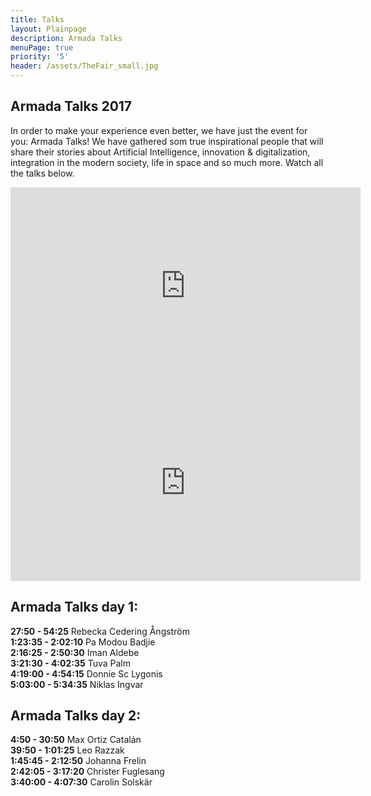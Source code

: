 ```yaml
---
title: Talks
layout: Plainpage
description: Armada Talks
menuPage: true
priority: '5'
header: /assets/TheFair_small.jpg
---
```

## Armada Talks 2017

In order to make your experience even better, we have just the event for you: Armada Talks! We have gathered som true inspirational people that will share their stories about Artificial Intelligence, innovation & digitalization, integration in the modern society, life in space and so much more. Watch all the talks below. 

<iframe width="560" height="315" src="https://www.youtube.com/embed/toLWgq9V_vk" frameborder="0" gesture="media" allow="encrypted-media" allowfullscreen></iframe>

<iframe width="560" height="315" src="https://www.youtube.com/embed/cmiXciY7anM" frameborder="0" allowfullscreen></iframe></div>

## Armada Talks day 1:

**27:50 - 54:25** Rebecka Cedering Ångström\
**1:23:35 - 2:02:10** Pa Modou Badjie\
**2:16:25 - 2:50:30** Iman Aldebe\
**3:21:30 - 4:02:35** Tuva Palm\
**4:19:00 - 4:54:15** Donnie Sc Lygonis\
**5:03:00 - 5:34:35** Niklas Ingvar

## Armada Talks day 2:

**4:50 - 30:50** Max Ortiz Catalán\
**39:50 - 1:01:25** Leo Razzak\
**1:45:45 - 2:12:50** Johanna Frelin\
**2:42:05 - 3:17:20** Christer Fuglesang\
**3:40:00 - 4:07:30** Carolin Solskär
